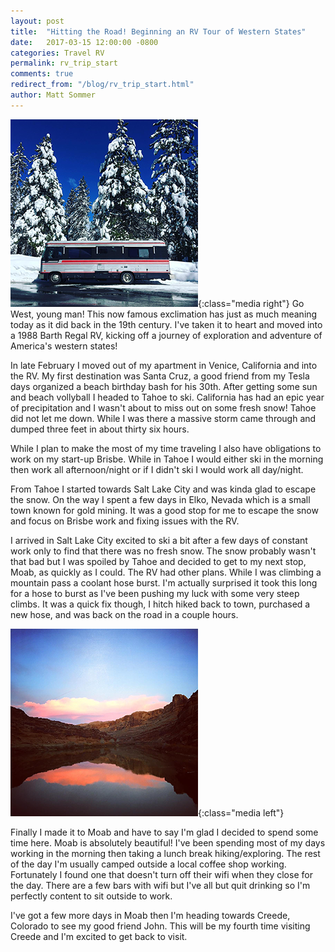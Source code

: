 ```yaml
---
layout: post
title:  "Hitting the Road! Beginning an RV Tour of Western States"
date:   2017-03-15 12:00:00 -0800
categories: Travel RV
permalink: rv_trip_start
comments: true
redirect_from: "/blog/rv_trip_start.html"
author: Matt Sommer
---
```

![RV Image][1]{:class="media right"}
Go West, young man! This now famous exclimation has just as much meaning today as it did back in the 19th century. I've taken it to heart and moved into a 1988 Barth Regal RV, kicking off a journey of exploration and adventure of America's western states!

In late February I moved out of my apartment in Venice, California and into the RV. My first destination was Santa Cruz, a good friend from my Tesla days organized a beach birthday bash for his 30th. After getting some sun and beach vollyball I headed to Tahoe to ski. California has had an epic year of precipitation and I wasn't about to miss out on some fresh snow! Tahoe did not let me down. While I was there a massive storm came through and dumped three feet in about thirty six hours.

While I plan to make the most of my time traveling I also have obligations to work on my start-up Brisbe. While in Tahoe I would either ski in the morning then work all afternoon/night or if I didn't ski I would work all day/night.

From Tahoe I started towards Salt Lake City and was kinda glad to escape the snow. On the way I spent a few days in Elko, Nevada which is a small town known for gold mining. It was a good stop for me to escape the snow and focus on Brisbe work and fixing issues with the RV.

I arrived in Salt Lake City excited to ski a bit after a few days of constant work only to find that there was no fresh snow. The snow probably wasn't that bad but I was spoiled by Tahoe and decided to get to my next stop, Moab, as quickly as I could. The RV had other plans. While I was climbing a mountain pass a coolant hose burst. I'm actually surprised it took this long for a hose to burst as I've been pushing my luck with some very steep climbs. It was a quick fix though, I hitch hiked back to town, purchased a new hose, and was back on the road in a couple hours.

![Moab][2]{:class="media left"}

Finally I made it to Moab and have to say I'm glad I decided to spend some time here. Moab is absolutely beautiful! I've been spending most of my days working in the morning then taking a lunch break hiking/exploring. The rest of the day I'm usually camped outside a local coffee shop working. Fortunately I found one that doesn't turn off their wifi when they close for the day. There are a few bars with wifi but I've all but quit drinking so I'm perfectly content to sit outside to work.

I've got a few more days in Moab then I'm heading towards Creede, Colorado to see my good friend John. This will
be my fourth time visiting Creede and I'm excited to get back to visit.

[1]: /assets/imgs/6_thumbnail.png
[2]: /assets/imgs/1_thumbnail.png